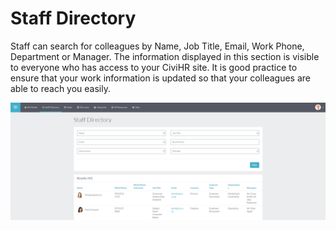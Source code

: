 Staff Directory
==========

Staff can search for colleagues by Name, Job Title, Email, Work Phone, Department or Manager. The information displayed in this section is visible to everyone who has access to your CiviHR site. It is good practice to ensure that your work information is updated so that your colleagues are able to reach you easily.

![image](../img/staff-directory-new.png)
